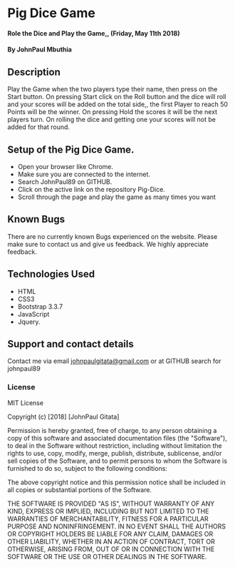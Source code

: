 # Pig Dice Game
#### Role the Dice and Play the Game,, (Friday, May 11th 2018)
#### By JohnPaul Mbuthia
## Description
Play the Game when the two players type their name, then press on the Start button. On pressing Start click on the Roll button and the dice will roll and your scores will be added on the total side,, the first Player to reach 50 Points will be the winner.
On pressing Hold the scores it will be the next players turn.
On rolling the dice and getting one your scores will not be added for that round.
## Setup of the Pig Dice Game.
* Open your browser like Chrome.
* Make sure you are connected to the internet.
* Search JohnPaul89 on GITHUB.
* Click on the active link on the repository Pig-Dice.
* Scroll through the page and play the game as many times you want

## Known Bugs
There are no currently known Bugs experienced on the website.
Please make sure to contact us and give us feedback. We highly appreciate feedback.
## Technologies Used
* HTML
* CSS3
* Bootstrap 3.3.7
* JavaScript
* Jquery.
## Support and contact details
Contact me via email johnpaulgitata@gmail.com or at GITHUB search for johnpaul89
### License
MIT License

Copyright (c) [2018] [JohnPaul Gitata]

Permission is hereby granted, free of charge, to any person obtaining a copy
of this software and associated documentation files (the "Software"), to deal
in the Software without restriction, including without limitation the rights
to use, copy, modify, merge, publish, distribute, sublicense, and/or sell
copies of the Software, and to permit persons to whom the Software is
furnished to do so, subject to the following conditions:

The above copyright notice and this permission notice shall be included in all
copies or substantial portions of the Software.

THE SOFTWARE IS PROVIDED "AS IS", WITHOUT WARRANTY OF ANY KIND, EXPRESS OR
IMPLIED, INCLUDING BUT NOT LIMITED TO THE WARRANTIES OF MERCHANTABILITY,
FITNESS FOR A PARTICULAR PURPOSE AND NONINFRINGEMENT. IN NO EVENT SHALL THE
AUTHORS OR COPYRIGHT HOLDERS BE LIABLE FOR ANY CLAIM, DAMAGES OR OTHER
LIABILITY, WHETHER IN AN ACTION OF CONTRACT, TORT OR OTHERWISE, ARISING FROM,
OUT OF OR IN CONNECTION WITH THE SOFTWARE OR THE USE OR OTHER DEALINGS IN THE
SOFTWARE.
